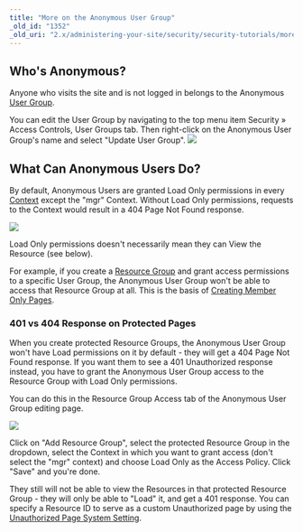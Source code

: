 ```yaml
---
title: "More on the Anonymous User Group"
_old_id: "1352"
_old_uri: "2.x/administering-your-site/security/security-tutorials/more-on-the-anonymous-user-group"
---
```


## Who's Anonymous?

Anyone who visits the site and is not logged in belongs to the Anonymous [User Group](administering-your-site/security/user-groups "User Groups").

You can edit the User Group by navigating to the top menu item Security » Access Controls, User Groups tab. Then right-click on the Anonymous User Group's name and select "Update User Group". ![](/download/attachments/42565753/Access+Controls.png?version=1&modificationDate=1350716439000)

## What Can Anonymous Users Do?

By default, Anonymous Users are granted Load Only permissions in every [Context](administering-your-site/contexts "Contexts") except the "mgr" Context. Without Load Only permissions, requests to the Context would result in a 404 Page Not Found response.

![](/download/attachments/42565753/User+Group_+anonymous.png?version=2&modificationDate=1350710081000)

Load Only permissions doesn't necessarily mean they can View the Resource (see below).

For example, if you create a [Resource Group](administering-your-site/security/resource-groups "Resource Groups") and grant access permissions to a specific User Group, the Anonymous User Group won't be able to access that Resource Group at all. This is the basis of [Creating Member Only Pages](administering-your-site/security/security-tutorials/making-member-only-pages "Making Member-Only Pages").

### 401 vs 404 Response on Protected Pages

When you create protected Resource Groups, the Anonymous User Group won't have Load permissions on it by default - they will get a 404 Page Not Found response. If you want them to see a 401 Unauthorized response instead, you have to grant the Anonymous User Group access to the Resource Group with Load Only permissions.

You can do this in the Resource Group Access tab of the Anonymous User Group editing page.

![](/download/attachments/42565753/Screen+Shot+2012-10-19+at+11.43.46+PM.png?version=1&modificationDate=1350715791000)

Click on "Add Resource Group", select the protected Resource Group in the dropdown, select the Context in which you want to grant access (don't select the "mgr" context) and choose Load Only as the Access Policy. Click "Save" and you're done.

They still will not be able to view the Resources in that protected Resource Group - they will only be able to "Load" it, and get a 401 response. You can specify a Resource ID to serve as a custom Unauthorized page by using the [Unauthorized Page System Setting](administering-your-site/settings/system-settings/unauthorized_page "unauthorized_page").

